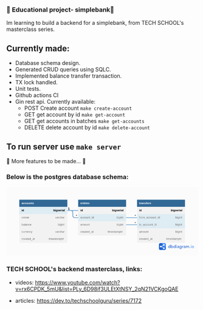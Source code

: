 ### 🏦 Educational project- simplebank🏦

Im learning to build a backend for a simplebank, from TECH SCHOOL's masterclass series.

## Currently made:
- Database schema design. 
- Generated CRUD queries using SQLC.
- Implemented balance transfer transaction.
- TX lock handled.
- Unit tests.
- Github actions CI
- Gin rest api. Currently available:
    - POST Create account `make create-account`
    - GET get account by id `make get-account`
    - GET get accounts in batches `make get-accounts`
    - DELETE delete account by id `make delete-account`

## To run server use `make server`

🚧 More features to be made... 🚧

### Below is the postgres database schema:

![simplebank database schema](static/simplebank.png "simplebank database schema")


### TECH SCHOOL's backend masterclass, links:
-  videos:
https://www.youtube.com/watch?v=rx6CPDK_5mU&list=PLy_6D98if3ULEtXtNSY_2qN21VCKgoQAE

- articles:
https://dev.to/techschoolguru/series/7172